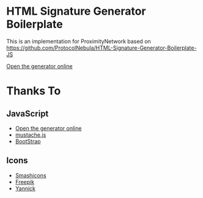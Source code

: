 ﻿# HTML Signature Generator Boilerplate

This is an implementation for ProximityNetwork based on https://github.com/ProtocolNebula/HTML-Signature-Generator-Boilerplate-JS

[Open the generator online](https://protocolnebula.github.io/ProximityNetwork-Firmas/)


# Thanks To

## JavaScript

- [Open the generator online](https://protocolnebula.github.io/ProximityNetwork-Firmas/)
- [mustache.js](https://github.com/janl/mustache.js)
- [BootStrap](https://getbootstrap.com)

## Icons

- [Smashicons](https://www.flaticon.com/authors/smashicons)
- [Freepik](http://www.freepik.com)
- [Yannick](https://www.flaticon.com/authors/yannick)
